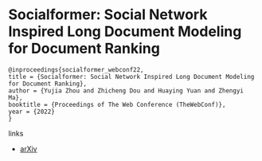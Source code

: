 # Socialformer: Social Network Inspired Long Document Modeling for Document Ranking

```
@inproceedings{socialformer_webconf22,
title = {Socialformer: Social Network Inspired Long Document Modeling for Document Ranking},
author = {Yujia Zhou and Zhicheng Dou and Huaying Yuan and Zhengyi Ma},
booktitle = {Proceedings of The Web Conference (TheWebConf)},
year = {2022}
}
```

links
- [arXiv](https://arxiv.org/abs/2202.10870)
